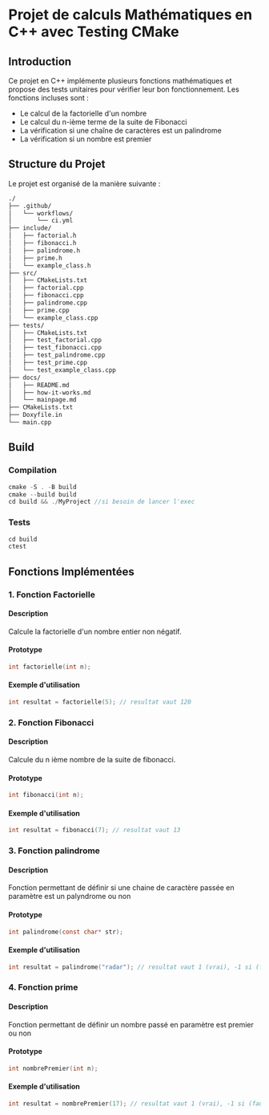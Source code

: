 # Projet de calculs Mathématiques en C++ avec Testing CMake

## Introduction

Ce projet en C++ implémente plusieurs fonctions mathématiques et propose des tests unitaires pour vérifier leur bon fonctionnement. Les fonctions incluses sont :
- Le calcul de la factorielle d'un nombre
- Le calcul du n-ième terme de la suite de Fibonacci
- La vérification si une chaîne de caractères est un palindrome
- La vérification si un nombre est premier

## Structure du Projet

Le projet est organisé de la manière suivante :

```bash
./
├── .github/
│   └── workflows/
│       └── ci.yml
├── include/
│   ├── factorial.h
│   ├── fibonacci.h
│   ├── palindrome.h
│   ├── prime.h
│   └── example_class.h
├── src/
│   ├── CMakeLists.txt
│   ├── factorial.cpp
│   ├── fibonacci.cpp
│   ├── palindrome.cpp
│   ├── prime.cpp
│   └── example_class.cpp
├── tests/
│   ├── CMakeLists.txt
│   ├── test_factorial.cpp
│   ├── test_fibonacci.cpp
│   ├── test_palindrome.cpp
│   ├── test_prime.cpp
│   └── test_example_class.cpp
├── docs/
│   ├── README.md
│   ├── how-it-works.md
│   └── mainpage.md
├── CMakeLists.txt
├── Doxyfile.in
└── main.cpp
```

## Build

### Compilation
```c
cmake -S . -B build
cmake --build build
cd build && ./MyProject //si besoin de lancer l'exec
```
### Tests
```c
cd build
ctest
```

## Fonctions Implémentées

### 1. Fonction Factorielle

#### Description
Calcule la factorielle d'un nombre entier non négatif.

#### Prototype
```c
int factorielle(int n);
```
#### Exemple d'utilisation
```c
int resultat = factorielle(5); // resultat vaut 120
```

### 2. Fonction Fibonacci

#### Description
Calcule du n ième nombre de la suite de fibonacci.

#### Prototype
```c
int fibonacci(int n);
```
#### Exemple d'utilisation
```c
int resultat = fibonacci(7); // resultat vaut 13
```

### 3. Fonction palindrome

#### Description
Fonction permettant de définir si une chaine de caractère passée en paramètre est un palyndrome ou non

#### Prototype
```c
int palindrome(const char* str);
```
#### Exemple d'utilisation
```c
int resultat = palindrome("radar"); // resultat vaut 1 (vrai), -1 si (faux)
```

### 4. Fonction prime

#### Description
Fonction permettant de définir un nombre passé en paramètre est premier ou non

#### Prototype
```c
int nombrePremier(int n);
```
#### Exemple d'utilisation
```c
int resultat = nombrePremier(17); // resultat vaut 1 (vrai), -1 si (faux)
```


